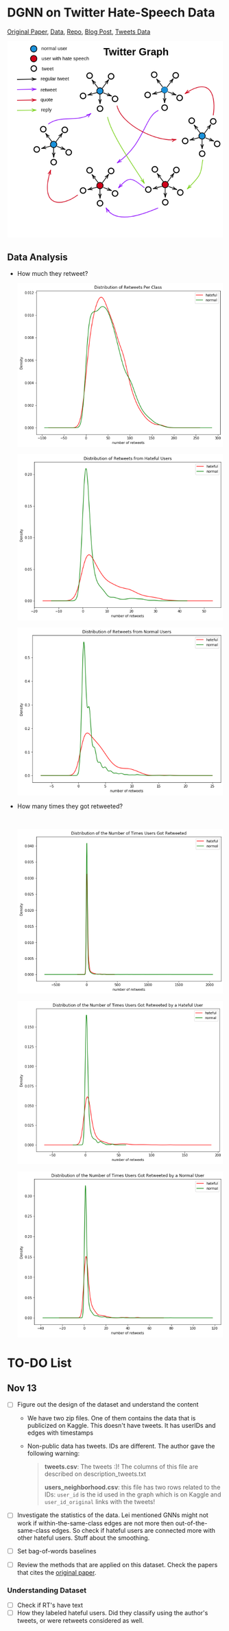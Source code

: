 # DGNN on Twitter Hate-Speech Data

[Original Paper](https://arxiv.org/abs/1803.08977), [Data](https://www.kaggle.com/manoelribeiro/hateful-users-on-twitter#users_clean.graphml), [Repo](https://github.com/manoelhortaribeiro/GraphSageHatefulUsers), [Blog Post](https://medium.com/stellargraph/can-graph-machine-learning-identify-hate-speech-in-online-social-networks-58e3b80c9f7e), [Tweets Data](https://www.dropbox.com/sh/ayt6wcjzczhhtwp/AADS7aDFIiIbh-HtCaxdwsHqa?dl=0)

![twitter graph](imgs/twitter_graph.png)



## Data Analysis

- How much they retweet?

  ![rt0](imgs/rt_a_1.png)

  ![rt0](imgs/rt_a_2.png)

  ![rt0](imgs/rt_a_3.png)

- How many times they got retweeted?

  ​		

  ![rt0](imgs/rt_b_1.png)

  ![rt0](imgs/rt_b_2.png)

  ![rt0](imgs/rt_b_3.png)



# TO-DO List

## Nov 13

- [ ] Figure out the design of the dataset and understand the content

  - We have two zip files. One of them contains the data that is publicized on Kaggle. This doesn't have tweets. It has userIDs and edges with timestamps 

  - Non-public data has tweets. IDs are different. The author gave the following warning:

    > **tweets.csv**: The tweets :)! The columns of this file are described on description_tweets.txt
    >
    > **users_neighborhood.csv**: this file has two rows related to the IDs: `user_id` is the id used in the graph which is on Kaggle and `user_id_original` links with the tweets!

- [ ] Investigate the statistics of the data. Lei mentioned GNNs might not work if within-the-same-class edges are not more then out-of-the-same-class edges. So check if hateful users are connected more with other hateful users. Stuff about the smoothing.
- [ ] Set bag-of-words baselines
- [ ] Review the methods that are applied on this dataset. Check the papers that cites the [original paper](https://arxiv.org/abs/1803.08977). 



### Understanding Dataset

- [ ] Check if RT's have text
- [ ] How they labeled hateful users. Did they classify using the author's tweets, or were retweets considered as well.